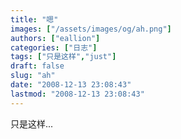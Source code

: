 ```yaml
---
title: "嗯"
images: ["/assets/images/og/ah.png"]
authors: ["eallion"]
categories: ["日志"]
tags: ["只是这样","just"]
draft: false
slug: "ah"
date: "2008-12-13 23:08:43"
lastmod: "2008-12-13 23:08:43"
---
```


只是这样...
